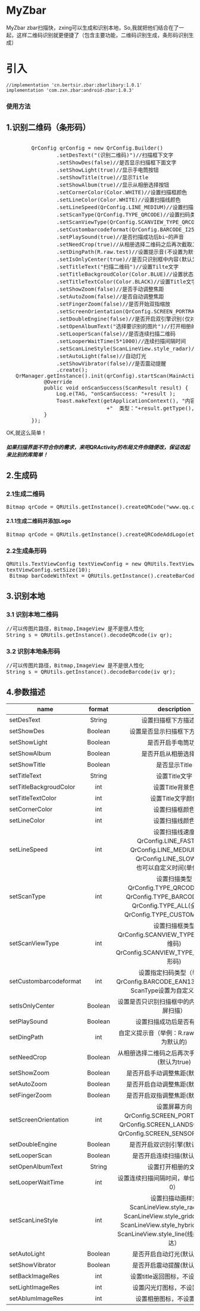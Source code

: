 # MyZbar
MyZbar
zbar扫描快，zxing可以生成和识别本地，So,我就把他们结合在了一起，这样二维码识别就更便捷了（包含主要功能，二维码识别生成，条形码识别生成）

# 引入
```
//implementation 'cn.bertsir.zbar:zbarlibary:1.0.1'
implementation 'com.zxn.zbar:android-zbar:1.0.3'

```
### 使用方法
## 1.识别二维码（条形码）
<pre>

        QrConfig qrConfig = new QrConfig.Builder()
                .setDesText("(识别二维码)")//扫描框下文字
                .setShowDes(false)//是否显示扫描框下面文字
                .setShowLight(true)//显示手电筒按钮
                .setShowTitle(true)//显示Title
                .setShowAlbum(true)//显示从相册选择按钮
                .setCornerColor(Color.WHITE)//设置扫描框颜色
                .setLineColor(Color.WHITE)//设置扫描线颜色
                .setLineSpeed(QrConfig.LINE_MEDIUM)//设置扫描线速度
                .setScanType(QrConfig.TYPE_QRCODE)//设置扫码类型（二维码，条形码，全部，自定义，默认为二维码）
                .setScanViewType(QrConfig.SCANVIEW_TYPE_QRCODE)//设置扫描框类型（二维码还是条形码，默认为二维码）
                .setCustombarcodeformat(QrConfig.BARCODE_I25)//此项只有在扫码类型为TYPE_CUSTOM时才有效
                .setPlaySound(true)//是否扫描成功后bi~的声音
                .setNeedCrop(true)//从相册选择二维码之后再次截取二维码
                .setDingPath(R.raw.test)//设置提示音(不设置为默认的Ding~)
                .setIsOnlyCenter(true)//是否只识别框中内容(默认为全屏识别)
                .setTitleText("扫描二维码")//设置Tilte文字
                .setTitleBackgroudColor(Color.BLUE)//设置状态栏颜色
                .setTitleTextColor(Color.BLACK)//设置Title文字颜色
                .setShowZoom(false)//是否手动调整焦距
                .setAutoZoom(false)//是否自动调整焦距
                .setFingerZoom(false)//是否开始双指缩放
                .setScreenOrientation(QrConfig.SCREEN_PORTRAIT)//设置屏幕方向
                .setDoubleEngine(false)//是否开启双引擎识别(仅对识别二维码有效，并且开启后只识别框内功能将失效)
                .setOpenAlbumText("选择要识别的图片")//打开相册的文字
                .setLooperScan(false)//是否连续扫描二维码
                .setLooperWaitTime(5*1000)//连续扫描间隔时间
                .setScanLineStyle(ScanLineView.style_radar)//扫描动画样式
                .setAutoLight(false)//自动灯光
                .setShowVibrator(false)//是否震动提醒
                .create();
   QrManager.getInstance().init(qrConfig).startScan(MainActivity.this, new QrManager.OnScanResultCallback() {
            @Override
            public void onScanSuccess(ScanResult result) {
                Log.e(TAG, "onScanSuccess: "+result );
                Toast.makeText(getApplicationContext(), "内容："+result.getContent()
                                +"  类型："+result.getType(), Toast.LENGTH_SHORT).show();
            }
        });
</pre>
OK,就这么简单！

##### 如果扫描界面不符合你的需求，来吧QRActivity的布局文件你随便改，保证改起来比别的库简单！

## 2.生成码
###  2.1生成二维码 
<pre>
Bitmap qrCode = QRUtils.getInstance().createQRCode("www.qq.com");
</pre>

####  2.1.1生成二维码并添加Logo
<pre>
Bitmap qrCode = QRUtils.getInstance().createQRCodeAddLogo(et_qr_content.getText().toString(),BitmapFactory.decodeResource(getResources(), R.mipmap.ic_launcher));
</pre>
###  2.2生成条形码
<pre>
QRUtils.TextViewConfig textViewConfig = new QRUtils.TextViewConfig();
textViewConfig.setSize(10);
 Bitmap barCodeWithText = QRUtils.getInstance().createBarCodeWithText(getApplicationContext(), content, 300, 100, textViewConfig);
</pre>

## 3.识别本地
### 3.1 识别本地二维码
<pre>
//可以传图片路径，Bitmap,ImageView 是不是很人性化
String s = QRUtils.getInstance().decodeQRcode(iv_qr);
</pre>

### 3.2 识别本地条形码
<pre>
//可以传图片路径，Bitmap,ImageView 是不是很人性化
String s = QRUtils.getInstance().decodeBarcode(iv_qr);
</pre>

## 4.参数描述
| name | format | description |
| ------------- |:-------------:| :-------------:|
| setDesText | String | 设置扫描框下方描述文字 |
| setShowDes | Boolean | 设置是否显示扫描框下方描述文字 |
| setShowLight | Boolean | 是否开启手电筒功能 |
| setShowAlbum | Boolean | 是否开启从相册选择功能 |
| setShowTitle | Boolean | 是否显示Title |
| setTitleText | String | 设置Title文字 |
| setTitleBackgroudColor | int | 设置Title背景色 |
| setTitleTextColor | int | 设置Title文字颜色 |
| setCornerColor | int | 设置扫描框颜色 |
| setLineColor | int | 设置扫描线颜色 |
| setLineSpeed | int | 设置扫描线速度</br>QrConfig.LINE_FAST(快速)</br>QrConfig.LINE_MEDIUM(中速）<br>QrConfig.LINE_SLOW(慢速) <br>也可以自定义时间(单位毫秒)|
| setScanType | int | 设置扫描类型</br>QrConfig.TYPE_QRCODE(二维码)</br>QrConfig.TYPE_BARCODE(条形码)</br>QrConfig.TYPE_ALL(全部类型)</br>QrConfig.TYPE_CUSTOM(指定类型) |
| setScanViewType | int | 设置扫描框类型</br>QrConfig.SCANVIEW_TYPE_QRCODE(二维码)</br>QrConfig.SCANVIEW_TYPE_BARCODE(条形码) |
| setCustombarcodeformat| int| 设置指定扫码类型（举例：QrConfig.BARCODE_EAN13）,此项只有在ScanType设置为自定义时才生效 |
| setIsOnlyCenter| Boolean | 设置是否只识别扫描框中的内容（默认为全屏扫描） |
| setPlaySound | Boolean | 设置扫描成功后是否有提示音 |
| setDingPath | int| 自定义提示音（举例：R.raw.test，不设置为默认的) |
| setNeedCrop | Boolean | 从相册选择二维码之后再次手动框选二维码(默认为true) |
| setShowZoom | Boolean | 是否开启手动调整焦距(默认为false) |
| setAutoZoom | Boolean | 是否开启自动调整焦距(默认为false) |
| setFingerZoom | Boolean | 是否开启双指调整焦距(默认为false) |
| setScreenOrientation | int | 设置屏幕方向</br>QrConfig.SCREEN_PORTRAIT(纵向)</br>QrConfig.SCREEN_LANDSCAPE(横向）<br>QrConfig.SCREEN_SENSOR(传感器方向) |
| setDoubleEngine | Boolean | 是否开启双识别引擎(默认为false) |
| setLooperScan | Boolean | 是否开启连续扫描(默认为false) |
| setOpenAlbumText | String | 设置打开相册的文字 |
| setLooperWaitTime | int | 设置连续扫描间隔时间，单位毫秒（默认为0） |
| setScanLineStyle | int | 设置扫描动画样式</br>ScanLineView.style_radar(雷达)</br>ScanLineView.style_gridding(网格）<br>ScanLineView.style_hybrid(网格+雷达) <br>ScanLineView.style_line(线条)（默认为雷达） |
| setAutoLight | Boolean | 是否开启自动灯光(默认为false)|
| setShowVibrator | Boolean | 是否开启震动提醒(默认为false)|
| setBackImageRes | int | 设置title返回图标，不设置为默认|
| setLightImageRes | int | 设置闪光灯图标，不设置为默认|
| setAblumImageRes | int | 设置相册图标，不设置为默认|
